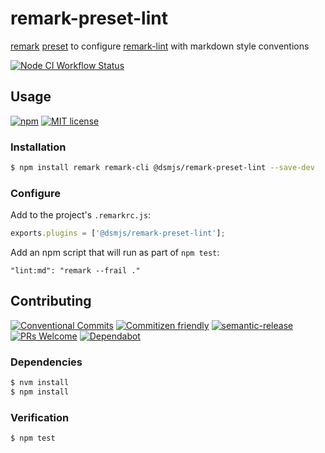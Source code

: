 # remark-preset-lint

[remark](https://github.com/remarkjs/remark) [preset](https://github.com/remarkjs/remark/blob/master/doc/plugins.md#list-of-presets)
to configure [remark-lint](https://github.com/remarkjs/remark-lint) with
markdown style conventions

<!--status-badges start -->

[![Node CI Workflow Status][github-actions-ci-badge]][github-actions-ci-link]

<!--status-badges end -->

## Usage

<!--consumer-badges start -->

[![npm][npm-badge]][npm-link]
[![MIT license][license-badge]][license-link]

<!--consumer-badges end -->

### Installation

```sh
$ npm install remark remark-cli @dsmjs/remark-preset-lint --save-dev
```

### Configure

Add to the project's `.remarkrc.js`:

```js
exports.plugins = ['@dsmjs/remark-preset-lint'];
```

Add an npm script that will run as part of `npm test`:

    "lint:md": "remark --frail ."

## Contributing

<!--contribution-badges start -->

[![Conventional Commits][commit-convention-badge]][commit-convention-link]
[![Commitizen friendly][commitizen-badge]][commitizen-link]
[![semantic-release][semantic-release-badge]][semantic-release-link]
[![PRs Welcome][PRs-badge]][PRs-link]
[![Dependabot][dependabot-badge]][dependabot-link]

<!--contribution-badges end -->

### Dependencies

```sh
$ nvm install
$ npm install
```

### Verification

```sh
$ npm test
```

[npm-link]: https://www.npmjs.com/package/@dsmjs/remark-preset-lint

[npm-badge]: https://img.shields.io/npm/v/@dsmjs/remark-preset-lint.svg

[license-link]: LICENSE

[license-badge]: https://img.shields.io/github/license/dsmjs/remark-preset-lint.svg

[commit-convention-link]: https://conventionalcommits.org

[commit-convention-badge]: https://img.shields.io/badge/Conventional%20Commits-1.0.0-yellow.svg

[commitizen-link]: http://commitizen.github.io/cz-cli/

[commitizen-badge]: https://img.shields.io/badge/commitizen-friendly-brightgreen.svg

[semantic-release-link]: https://github.com/semantic-release/semantic-release

[semantic-release-badge]: https://img.shields.io/badge/%20%20%F0%9F%93%A6%F0%9F%9A%80-semantic--release-e10079.svg

[PRs-link]: http://makeapullrequest.com

[PRs-badge]: https://img.shields.io/badge/PRs-welcome-brightgreen.svg

[dependabot-link]: https://dependabot.com/

[dependabot-badge]: https://badgen.net/dependabot/dsmjs/remark-preset-lint/?icon=dependabot

[github-actions-ci-link]: https://github.com/dsmjs/remark-preset-lint/actions?query=workflow%3A%22Node.js+CI%22+branch%3Amaster

[github-actions-ci-badge]: https://github.com/dsmjs/remark-preset-lint/workflows/Node.js%20CI/badge.svg

